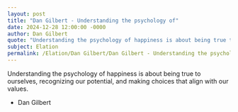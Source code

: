 ```yaml
---
layout: post
title: "Dan Gilbert - Understanding the psychology of"
date: 2024-12-28 12:00:00 -0000
author: Dan Gilbert
quote: "Understanding the psychology of happiness is about being true to ourselves, recognizing our potential, and making choices that align with our values."
subject: Elation
permalink: /Elation/Dan Gilbert/Dan Gilbert - Understanding the psychology of
---
```


Understanding the psychology of happiness is about being true to ourselves, recognizing our potential, and making choices that align with our values.

- Dan Gilbert
